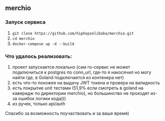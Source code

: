 ## merchio 

### Запуск сервиса

1. `git clone https://github.com/hiphopzeliboba/merchio.git `
2. `cd merchio`
3. `docker-compose up -d --build`

### Что удалось реализовать:
1. проект запускается локально (сам го-сервис не может подключиться к postgres по conn_url, где-то я накосячил но могу найти где, в Goland подключается из контенера нет)
2. есть что-то похожее на выдачу JWT токена и провера на валидность
3. есть покрытие unit тестами (51,9% если смотреть в goland на каверидж по директории merchio), но большинство не проходят из-за ошибок логики кода)))
4. из ручек, только api/auth


Спасибо за возможность поучаствовать и за ваше время)


